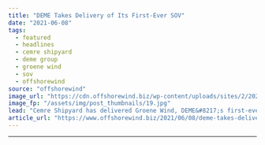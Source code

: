 ```yaml
---
title: "DEME Takes Delivery of Its First-Ever SOV"
date: "2021-06-08"
tags: 
  - featured
  - headlines
  - cemre shipyard
  - deme group
  - groene wind
  - sov
  - offshorewind
source: "offshorewind"
image_url: "https://cdn.offshorewind.biz/wp-content/uploads/sites/2/2021/06/08083503/Groene-Wind_-c-Cemre-Shipyard.jpg"
image_fp: "/assets/img/post_thumbnails/19.jpg"
lead: "Cemre Shipyard has delivered Groene Wind, DEME&#8217;s first-ever service operations vessel (SOV), to its"
article_url: "https://www.offshorewind.biz/2021/06/08/deme-takes-delivery-of-its-first-ever-sov/"
---
```


---
